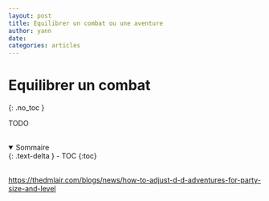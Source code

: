 ```yaml
---
layout: post
title: Equilibrer un combat ou une aventure
author: yann
date: 
categories: articles
---
```


# Equilibrer un combat
{: .no_toc }

TODO

<br />

<details open markdown="block">
  <summary>
    Sommaire
  </summary>
  {: .text-delta }
- TOC
{:toc}
</details>

<br />

https://thedmlair.com/blogs/news/how-to-adjust-d-d-adventures-for-party-size-and-level
